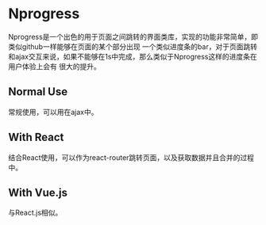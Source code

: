 # Nprogress
Nprogress是一个出色的用于页面之间跳转的界面类库，实现的功能非常简单，即类似github一样能够在页面的某个部分出现
一个类似进度条的bar，对于页面跳转和ajax交互来说，如果不能够在1s中完成，那么类似于Nprogress这样的进度条在用户体验上会有
很大的提升。

## Normal Use

常规使用，可以用在ajax中。

## With React

结合React使用，可以作为react-router跳转页面，以及获取数据并且合并的过程中。

## With Vue.js

与React.js相似。
